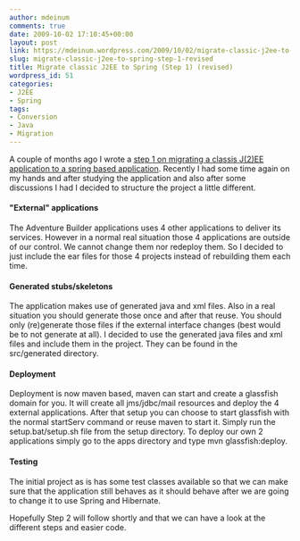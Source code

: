 ```yaml
---
author: mdeinum
comments: true
date: 2009-10-02 17:10:45+00:00
layout: post
link: https://mdeinum.wordpress.com/2009/10/02/migrate-classic-j2ee-to-spring-step-1-revised/
slug: migrate-classic-j2ee-to-spring-step-1-revised
title: Migrate classic J2EE to Spring (Step 1) (revised)
wordpress_id: 51
categories:
- J2EE
- Spring
tags:
- Conversion
- Java
- Migration
---
```


A couple of months ago I wrote a [step 1 on migrating a classis J(2)EE application to a spring based application](http://mdeinum.wordpress.com/2009/05/06/migrate-classic-j2ee-to-spring/). Recently I had some time again on my hands and after studying the application and also after some discussions I had I decided to structure the project a little different. 



#### "External" applications


The Adventure Builder applications uses 4 other applications to deliver its services. However in a normal real situation those 4 applications are outside of our control. We cannot change them nor redeploy them. So I decided to just include the ear files for those 4 projects instead of rebuilding them each time.



#### Generated stubs/skeletons


The application makes use of generated java and xml files. Also in a real situation you should generate those once and after that reuse. You should only (re)generate those files if the external interface changes (best would be to not generate at all). I decided to use the generated java files and xml files and include them in the project. They can be found in the src/generated directory.



#### Deployment


Deployment is now maven based, maven can start and create a glassfish domain for you. It will create all jms/jdbc/mail resources and deploy the 4 external applications. After that setup you can choose to start glassfish with the normal startServ command or reuse maven to start it. Simply run the setup.bat/setup.sh file from the setup directory. To deploy our own 2 applications simply go to the apps directory and type mvn glassfish:deploy.



#### Testing


The initial project as is has some test classes available so that we can make sure that the application still behaves as it should behave after we are going to change it to use Spring and Hibernate.

Hopefully Step 2 will follow shortly and that we can have a look at the different steps and easier code.


